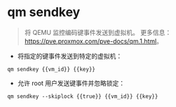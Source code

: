 # qm sendkey

> 将 QEMU 监控编码键事件发送到虚拟机。
> 更多信息：<https://pve.proxmox.com/pve-docs/qm.1.html>。

- 将指定的键事件发送到特定的虚拟机：

`qm sendkey {{vm_id}} {{key}}`

- 允许 root 用户发送键事件并忽略锁定：

`qm sendkey --skiplock {{true}} {{vm_id}} {{key}}`